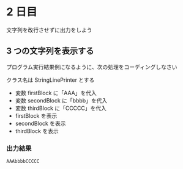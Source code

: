 # 2 日目

文字列を改行させずに出力をしよう

## 3 つの文字列を表示する

プログラム実行結果例になるように、次の処理をコーディングしなさい

クラス名は StringLinePrinter とする

- 変数 firstBlock に「AAA」を代入
- 変数 secondBlock に「bbbb」を代入
- 変数 thirdBlock に「CCCCC」を代入
- firstBlock を表示
- secondBlock を表示
- thirdBlock を表示

### 出力結果

```
AAAbbbbCCCCC
```
